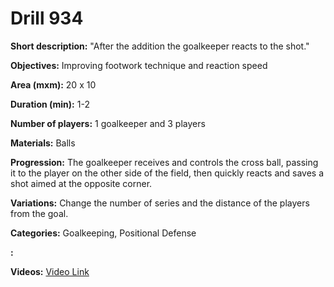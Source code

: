 # Drill 934

**Short description:**
"After the addition the goalkeeper reacts to the shot."

**Objectives:**
Improving footwork technique and reaction speed

**Area (mxm):**
20 x 10

**Duration (min):**
1-2

**Number of players:**
1 goalkeeper and 3 players

**Materials:**
Balls

**Progression:**
The goalkeeper receives and controls the cross ball, passing it to the player on the other side of the field, then quickly reacts and saves a shot aimed at the opposite corner.

**Variations:**
Change the number of series and the distance of the players from the goal.

**Categories:**
Goalkeeping, Positional Defense

**:**


**Videos:**
[Video Link](https://www.youtube.com/embed/cesYhED74ig)

